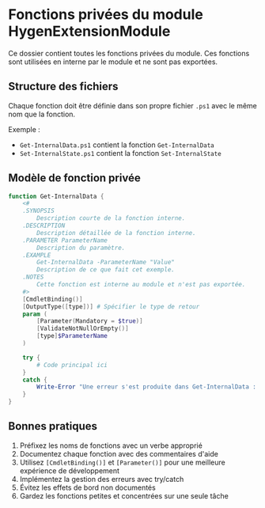 # Fonctions privées du module HygenExtensionModule

Ce dossier contient toutes les fonctions privées du module. Ces fonctions sont utilisées en interne par le module et ne sont pas exportées.

## Structure des fichiers

Chaque fonction doit être définie dans son propre fichier `.ps1` avec le même nom que la fonction.

Exemple :
- `Get-InternalData.ps1` contient la fonction `Get-InternalData`
- `Set-InternalState.ps1` contient la fonction `Set-InternalState`

## Modèle de fonction privée

```powershell
function Get-InternalData {
    <#
    .SYNOPSIS
        Description courte de la fonction interne.
    .DESCRIPTION
        Description détaillée de la fonction interne.
    .PARAMETER ParameterName
        Description du paramètre.
    .EXAMPLE
        Get-InternalData -ParameterName "Value"
        Description de ce que fait cet exemple.
    .NOTES
        Cette fonction est interne au module et n'est pas exportée.
    #>
    [CmdletBinding()]
    [OutputType([type])] # Spécifier le type de retour
    param (
        [Parameter(Mandatory = $true)]
        [ValidateNotNullOrEmpty()]
        [type]$ParameterName
    )

    try {
        # Code principal ici
    }
    catch {
        Write-Error "Une erreur s'est produite dans Get-InternalData : $_"
    }
}
```

## Bonnes pratiques

1. Préfixez les noms de fonctions avec un verbe approprié
2. Documentez chaque fonction avec des commentaires d'aide
3. Utilisez `[CmdletBinding()]` et `[Parameter()]` pour une meilleure expérience de développement
4. Implémentez la gestion des erreurs avec try/catch
5. Évitez les effets de bord non documentés
6. Gardez les fonctions petites et concentrées sur une seule tâche

